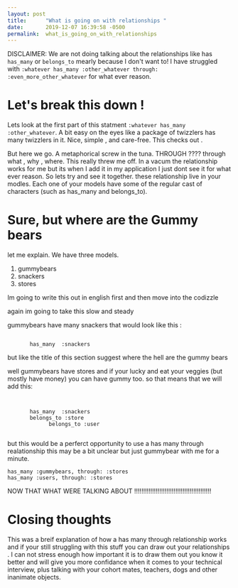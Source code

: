 ```yaml
---
layout: post
title:      "What is going on with relationships "
date:       2019-12-07 16:39:58 -0500
permalink:  what_is_going_on_with_relationships
---
```



DISCLAIMER: We are not doing talking about the relationships like has `has_many` or `belongs_to` mearly because I don't want to! I have struggled with `:whatever has_many :other_whatever through: :even_more_other_whatever` for what ever reason.


# Let's break this down !
Lets look at the first part of this statment `:whatever has_many :other_whatever`. A bit easy on the eyes 
like a package of twizzlers has many twizzlers in it. Nice, simple , and care-free. This checks out .


But here we go. A metaphorical screw in the tuna. THROUGH ????
through what , why ,  where. This really threw me off. In a vacum the relationship works for me but its when I add it in my application I just dont see it for what ever reason. So lets try and see it together. these relationship live in your modles. Each one of your models have some of the regular cast of characters (such as has_many and belongs_to).  



# Sure, but where are the Gummy bears 

let me explain. We have three models.   

1. gummybears 
2. snackers  
3. stores

Im going to write this out in english first and then move into the codizzle 

again im going to take this slow and steady 

gummybears have many snackers that would look like this :
```

       has_many  :snackers  

```

but like the title of this section suggest where the hell are the gummy bears 

well gummybears have stores and if your lucky and eat your veggies (but mostly have money) you can have gummy too. so that means that we will add this: 

```


       has_many  :snackers  
       belongs_to :store
			 belongs_to :user 
 
```

but this would be a perferct opportunity to use a has many through realationship this may be a bit unclear but just gummybear with me for a minute.




```
has_many :gummybears, through: :stores
has_many :users, through: :stores 
```
NOW THAT WHAT WERE TALKING ABOUT !!!!!!!!!!!!!!!!!!!!!!!!!!!!!!!!!!!!!!!!!!! 


# Closing thoughts 

This was a breif explanation of how a has many through relationship works and if your still struggling with this stuff you can draw out your relationships  . I can not stress enough how important it is to draw them out you know it better and will give you more confidance when it comes to your technical interview, plus talking with your cohort mates, teachers, dogs and other inanimate objects.


